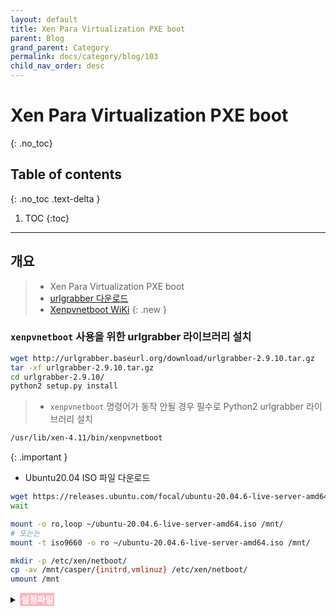 ```yaml
---
layout: default
title: Xen Para Virtualization PXE boot
parent: Blog
grand_parent: Category
permalink: docs/category/blog/103
child_nav_order: desc
---
```

# Xen Para Virtualization PXE boot
{: .no_toc}

## Table of contents
{: .no_toc .text-delta }

1. TOC
{:toc}

---
## 개요

> - Xen Para Virtualization PXE boot
> - [urlgrabber 다운로드](http://urlgrabber.baseurl.org/download/)
> - [Xenpvnetboot WiKi](https://wiki.xenproject.org/wiki/Xenpvnetboot)
{: .new }

### `xenpvnetboot` 사용을 위한 urlgrabber 라이브러리 설치

```bash
wget http://urlgrabber.baseurl.org/download/urlgrabber-2.9.10.tar.gz
tar -xf urlgrabber-2.9.10.tar.gz
cd urlgrabber-2.9.10/
python2 setup.py install
```

> - `xenpvnetboot` 명령어가 동작 안될 경우 필수로 Python2 urlgrabber 라이브러리 설치
```bash
/usr/lib/xen-4.11/bin/xenpvnetboot
```
>
{: .important }

- Ubuntu20.04 ISO 파일 다운로드

```bash
wget https://releases.ubuntu.com/focal/ubuntu-20.04.6-live-server-amd64.iso -O ~/ubuntu-20.04.6-live-server-amd64.iso
wait

mount -o ro,loop ~/ubuntu-20.04.6-live-server-amd64.iso /mnt/
# 또는는
mount -t iso9660 -o ro ~/ubuntu-20.04.6-live-server-amd64.iso /mnt/

mkdir -p /etc/xen/netboot/
cp -av /mnt/casper/{initrd,vmlinuz} /etc/xen/netboot/
umount /mnt
```

<details markdown="block">
  <summary>
    <span style="background-color: lightpink; color: white; padding: 2px; font-weight: bold;">
      설정파일
    </span>
  </summary>

```bash
IPADD=$(hostname -I | tr -d ' ')

tee /etc/xen/domain << EOF
#
# Configuration file for the Xen instance AWX, created
# by xen-tools 4.9.2 on Sun Aug 20 10:52:06 2023.
#

#
#  Kernel + memory size
#


# bootloader  = 'pygrub'
bootloader  = 'xenpvnetboot'
# https://releases.ubuntu.com/focal/ubuntu-20.04.6-live-server-amd64.iso
bootloader_args = [ '--location=http://$IPADD/ubuntu-20.04.6-live-server-amd64.iso' ]
kernel      = '/mnt/casper/vmlinuz'
ramdisk     = '/mnt/casper/initrd'

vcpus       = '2'
memory      = '4096'
maxmem      = '8192'


#
#  Disk device(s).
#
#root        = '/dev/xvda2 ro'
#extra       = 'root=/dev/xvda1 iommu=soft'
disk        = [
                  'phy:/dev/Disks/domain-disk,xvda2,w',
                  'phy:/dev/Disks/domain-swap,xvda1,w',
              ]


#
#  Physical volumes
#


#
#  Hostname
#
name        = 'domain'

#
#  Networking
#
# dhcp        = 'dhcp'
vif         = [ 'bridge=xenbr0' ]

#
#  Behaviour
#
on_poweroff = 'destroy'
on_reboot   = 'restart'
on_crash    = 'restart'
EOF
```
</details>

